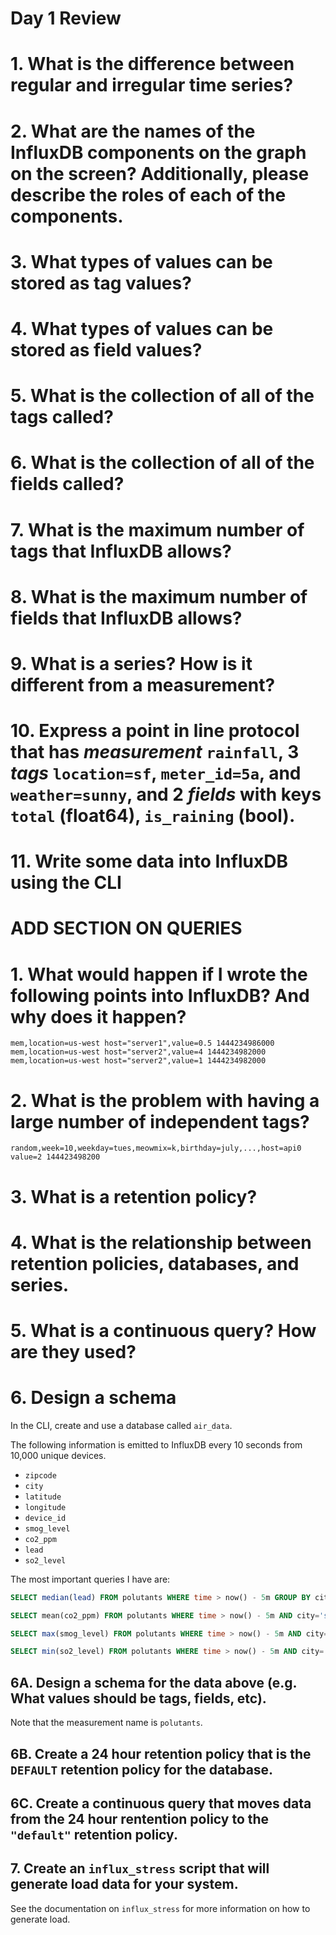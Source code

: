 # Day 1 Review

# 1. What is the difference between regular and irregular time series?

# 2. What are the names of the InfluxDB components on the graph on the screen? Additionally, please describe the roles of each of the components.

# 3. What types of values can be stored as tag values?

# 4. What types of values can be stored as field values?

# 5. What is the collection of all of the tags called?

# 6. What is the collection of all of the fields called?

# 7. What is the maximum number of tags that InfluxDB allows?

# 8. What is the maximum number of fields that InfluxDB allows?

# 9. What is a series? How is it different from a measurement?

# 10. Express a point in line protocol that has *measurement* `rainfall`, 3 *tags* `location=sf`, `meter_id=5a`, and `weather=sunny`, and 2 *fields* with keys `total` (float64), `is_raining` (bool).

# 11. Write some data into InfluxDB using the CLI







# ADD SECTION ON QUERIES












# 1. What would happen if I wrote the following points into InfluxDB? And why does it happen?
```
mem,location=us-west host="server1",value=0.5 1444234986000
mem,location=us-west host="server2",value=4 1444234982000
mem,location=us-west host="server2",value=1 1444234982000
```

# 2. What is the problem with having a large number of independent tags?

```
random,week=10,weekday=tues,meowmix=k,birthday=july,...,host=api0 value=2 144423498200
```
# 3. What is a retention policy?

# 4. What is the relationship between retention policies, databases, and series.

# 5. What is a continuous query? How are they used?

# 6. Design a schema

In the CLI, create and use a database called `air_data`.

The following information is emitted to InfluxDB every 10 seconds from 10,000 unique devices.

* `zipcode`
* `city`
* `latitude`
* `longitude`
* `device_id`
* `smog_level`
* `co2_ppm`
* `lead`
* `so2_level`

The most important queries I have are:

```sql
SELECT median(lead) FROM polutants WHERE time > now() - 5m GROUP BY city

SELECT mean(co2_ppm) FROM polutants WHERE time > now() - 5m AND city='sf' GROUP BY device_id

SELECT max(smog_level) FROM polutants WHERE time > now() - 5m AND city='nyc' GROUP BY zipcode

SELECT min(so2_level) FROM polutants WHERE time > now() - 5m AND city='nyc' GROUP BY zipcode
```

## 6A. Design a schema for the data above (e.g. What values should be tags, fields, etc).
Note that the measurement name is `polutants`.

## 6B. Create a 24 hour retention policy that is the `DEFAULT` retention policy for the database.

## 6C. Create a continuous query that moves data from the 24 hour rentention policy to the `"default"` retention policy.

## 7. Create an `influx_stress` script that will generate load data for your system.
See the documentation on `influx_stress` for more information on how to generate load.
